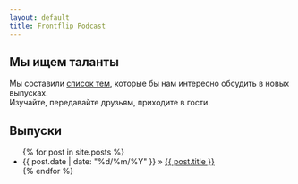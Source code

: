 ```yaml
---
layout: default
title: Frontflip Podcast
---
```


## Мы ищем таланты
Мы составили <a href='/possible_themes.html'>список тем</a>, которые бы нам интересно обсудить в новых выпусках.   
Изучайте, передавайте друзьям, приходите в гости.

## Выпуски

<ul class="posts">
  {% for post in site.posts %}
    <li><span>{{ post.date | date: "%d/%m/%Y" }}</span> &raquo; <a href="{{ post.url }}">{{ post.title }}</a> <a href="{{ post.url }}#disqus_thread"></a></a></li>
  {% endfor %}
</ul>
